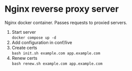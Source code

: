 # Nginx reverse proxy server

Nginx docker container.
Passes requests to proxied servers.

1. Start server  
`docker compose up -d`
2. Add configuration in conf/live
3. Create certs  
`bash init.sh example.com app.example.com`
4. Renew certs  
`bash renew.sh example.com app.example.com`
